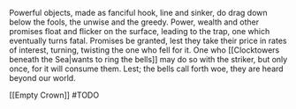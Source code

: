 Powerful objects, made as fanciful hook, line and sinker, do drag down below the fools, the unwise and the greedy. Power, wealth and other promises float and flicker on the surface, leading to the trap, one which eventually turns fatal.
Promises be granted, lest they take their price in rates of interest, turning, twisting the one who fell for it.
One who [[Clocktowers beneath the Sea|wants to ring the bells]] may do so with the striker, but only once, for it will consume them. Lest; the bells call forth woe, they are heard beyond our world. 

[[Empty Crown]] #TODO 